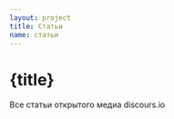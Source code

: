 ```yaml
---
layout: project
title: Статьи
name: статьи
---
```


# {title}

Все статьи открытого медиа discours.io
